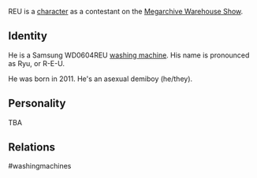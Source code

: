 REU is a [character](Characters.md) as a contestant on the [Megarchive Warehouse Show](Megarchive%20Warehouse%20Show.md).

## Identity

He is a Samsung WD0604REU [washing machine](Washing%20Machines.md). His name is pronounced as Ryu, or R-E-U.

He was born in 2011. He's an asexual demiboy (he/they).

## Personality
TBA

## Relations

#washingmachines 
